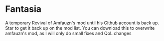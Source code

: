# Fantasia
A temporary Revival of Amfauzn's mod until his Github account is back up. Star to get it back up on the mod list. You can download this to overwrite amfauzn's mod, as I will only do small fixes and QoL changes
